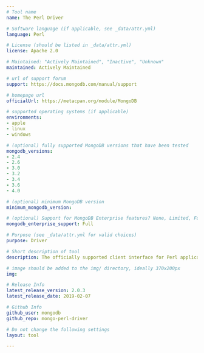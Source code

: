 ```yaml
---
# Tool name
name: The Perl Driver

# Software language (if applicable, see _data/attr.yml)
language: Perl

# License (should be listed in _data/attr.yml)
license: Apache 2.0

# Maintained: "Actively Maintained", "Inactive", "Unknown"
maintained: Actively Maintained

# url of support forum
support: https://docs.mongodb.com/manual/support

# homepage url
officialUrl: https://metacpan.org/module/MongoDB

# supported operating systems (if applicable)
environments:
- apple
- linux
- windows

# (optional) fully supported MongoDB versions that have been tested
mongodb_versions:
- 2.4
- 2.6
- 3.0
- 3.2
- 3.4
- 3.6
- 4.0

# (optional) minimum MongoDB version
minimum_mongodb_version:

# (optional) Support for MongoDB Enterprise features? None, Limited, Full
mongodb_enterprise_support: Full

# Purpose (see _data/attr.yml for valid choices)
purpose: Driver

# Short description of tool
description: The officially supported client interface for Perl applications.

# image should be added to the img/ directory, ideally 370x200px
img: 

# Release Info
latest_release_version: 2.0.3
latest_release_date: 2019-02-07

# Github Info
github_user: mongodb
github_repo: mongo-perl-driver

# Do not change the following settings
layout: tool

---
```


